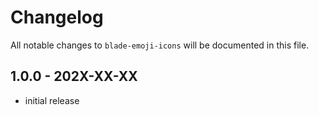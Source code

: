 # Changelog

All notable changes to `blade-emoji-icons` will be documented in this file.

## 1.0.0 - 202X-XX-XX

- initial release
